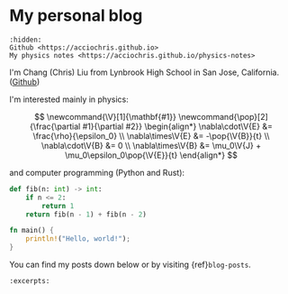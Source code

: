 # My personal blog

```{toctree}
:hidden:
Github <https://acciochris.github.io>
My physics notes <https://acciochris.github.io/physics-notes>
```

I'm Chang (Chris) Liu from Lynbrook High School in San Jose, California. ([Github](https://github.com/acciochris))

I'm interested mainly in physics:

$$
\newcommand{\V}[1]{\mathbf{#1}}
\newcommand{\pop}[2]{\frac{\partial #1}{\partial #2}}
\begin{align*}
    \nabla\cdot\V{E} &= \frac{\rho}{\epsilon_0} \\
    \nabla\times\V{E} &= -\pop{\V{B}}{t} \\
    \nabla\cdot\V{B} &= 0 \\
    \nabla\times\V{B} &= \mu_0\V{J} + \mu_0\epsilon_0\pop{\V{E}}{t}
\end{align*}
$$

and computer programming (Python and Rust):

```python
def fib(n: int) -> int:
    if n <= 2:
        return 1
    return fib(n - 1) + fib(n - 2)
```

```rust
fn main() {
    println!("Hello, world!");
}
```

You can find my posts down below or by visiting {ref}`blog-posts`.

```{postlist}
:excerpts:
```
